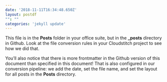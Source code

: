 ```yaml
---
date: '2018-11-11T16:34:48.650Z'
layout: postdf
"": ""
categories: 'jekyll update'
---
```

This file is in the **Posts** folder in your office suite, but in the **_posts** directory in Github. Look at the file conversion rules in your Cloudstitch project to see how we did that.

You’ll also notice that there is more frontmatter in the Github version of this document than specified in this document! That is also configured in our conversion pipeline: we add the date, set the file name, and set the layout for all posts in the **Posts** directory.